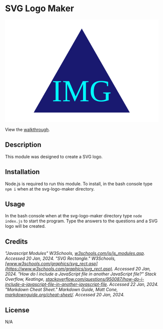 # SVG Logo Maker

![SVG Logo](./examples/logoSample3.svg)

View the [walkthrough](https://drive.google.com/file/d/1Bl2KxUGLT5WLMLd0TSMdwyjaHlqlNSEh/view?usp=sharing).


## Description

 This module was designed to create a SVG logo.

## Installation

Node.js is required to run this module.  To install, in the bash console type `npm i` when at the svg-logo-maker directory.

## Usage

In the bash console when at the svg-logo-maker directory type `node index.js` to start the program. Type the answers to the questions and a SVG logo will be created.

## Credits

*"Javascript Modules" W3Schools, *[w3schools.com/js/js_modules.asp](https://www.w3schools.com/js/js_modules.asp)*. Accessed 20 Jan, 2024.*
*"SVG Rectangle." W3Schools, *[www.w3schools.com/graphics/svg_rect.asp](https://www.w3schools.com/graphics/svg_rect.asp)*. Accessed 20 Jan, 2024.*
*"How do I include a JavaScript file in another JavaScript file?" Stack Overflow, Keatinge, *[stackoverflow.com/questions/950087/how-do-i-include-a-javascript-file-in-another-javascript-file](https://stackoverflow.com/questions/950087/how-do-i-include-a-javascript-file-in-another-javascript-file)*. Accessed 22 Jan, 2024.*
*"Markdown Cheat Sheet." Markdown Guide, Matt Cone, *[markdownguide.org/cheat-sheet/](https://www.markdownguide.org/cheat-sheet/)*. Accessed 20 Jan, 2024.*

## License
N/A
